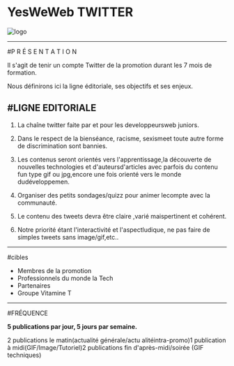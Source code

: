 YesWeWeb TWITTER
==== 
![logo](https://www.crhoy.com/wp-content/uploads/2012/03/twitter-evolution-360.jpg)

---

#P R É S E N T A T I O N

Il s'agit de tenir un compte Twitter de la promotion durant les 7 mois de formation.  

Nous définirons ici la ligne éditoriale, ses objectifs et ses enjeux.

#LIGNE EDITORIALE 
----


1. La chaîne twitter faite par et pour les developpeursweb juniors.    

2. Dans le respect de la bienséance, racisme, sexismeet toute autre forme de discrimination sont bannies.

3. Les contenus seront orientés vers l'apprentissage,la découverte de nouvelles technologies et d'auteursd'articles avec parfois du contenu fun type gif ou jpg,encore une fois orienté vers le monde dudéveloppemen.

4. Organiser des petits sondages/quizz pour animer lecompte avec la communauté.

5. Le contenu des tweets devra être claire ,varié maispertinent et cohérent.

6. Notre priorité étant l'interactivité et l'aspectludique, ne pas faire de simples tweets sans image/gif,etc..

----

#cibles

- Membres de la promotion
- Professionnels du monde la Tech
- Partenaires
- Groupe Vitamine T

---

#FRÉQUENCE

**5 publications par jour, 5 jours par semaine.**  

2 publications le matin(actualité générale/actu alitéintra-promo)1 publication à midi(GIF/Image/Tutoriel)2 publications fin d'après-midi/soirée (GIF techniques)

